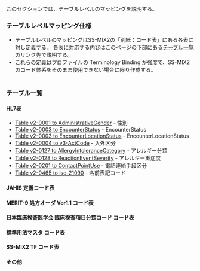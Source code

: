 このセクションでは、テーブルレベルのマッピングを説明する。

### テーブルレベルマッピング仕様
 * テーブルレベルのマッピングはSS-MIX2の「別紙：コード表」にある各表に対し定義する。
各表に対応する内容はこのページの下部にある[テーブル一覧](#テーブル一覧)のリンク先で説明する。<br/>
 * これらの定義はプロファイルの Terminology Binding が強度で、SS-MIX2のコード体系をそのまま使用できない場合に限り作成する。
<br/><br/>

### テーブル一覧
#### HL7表
* [Table v2-0001 to AdministrativeGender](ConceptMap-table-v2-0001-to-administrativegender.html) - 性別<br/>
* [Table v2-0003 to EncounterStatus](ConceptMap-table-v2-0003-to-encounterstatus.html) - EncounterStatus<br/>
* [Table v2-0003 to EncounterLocationStatus](ConceptMap-table-v2-0003-to-encounterlocationstatus.html) - EncounterLocationStatus<br/>
* [Table v2-0004 to v3-ActCode](ConceptMap-table-v2-0004-to-v3-actcode.html) - 入外区分<br/>
* [Table v2-0127 to AllergyIntoleranceCategory](ConceptMap-table-v2-0127-to-allergyintolerancecategory.html) - アレルギー分類<br/>
* [Table v2-0128 to ReactionEventSeverity](ConceptMap-table-v2-0128-to-reactioneventseverity.html) - アレルギー重症度<br/>
* [Table v2-0201 to ContactPointUse](ConceptMap-table-v2-0201-to-contactpointuse.html) - 電話連絡手段区分<br/>
* [Table v2-0465 to iso-21090](ConceptMap-table-v2-0465-to-iso-21090.html) - 名前表記コード<br/>

#### JAHIS 定義コード表


#### MERIT-9 処方オーダ Ver1.1 コード表


#### 日本臨床検査医学会 臨床検査項目分類コード コード表


#### 標準用法マスタ コード表


#### SS-MIX2 TF コード表


#### その他


